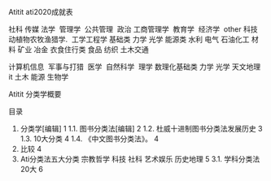 Atitit ati2020成就表




社科
传媒
法学 
管理学 
公共管理 
政治
工商管理学 
教育学 
经济学 
other
科技
动植物农牧渔猎学. 
工学工程学
基础类 力学 光学
能源类 水利 电气 石油化工
材料 矿业 冶金
衣食住行类 食品 纺织 土木交通 

计算机信息 
军事与打猎 
医学 
自然科学 
理学 数理化基础类 力学 光学
天文地理
it 土木 能源
生物学 
 




Atitit 分类学概要

目录
1. 分类学[编辑]	1
1.1. 图书分类法[编辑]	2
1.2. 杜威十进制图书分类法发展历史	3
1.3. 10大分类	4
1.4. 《中文图书分类法》。	4
2. 比较	4
3. Ati分类法五大分类  宗教哲学  科技 社科 艺术娱乐 历史地理	5
3.1. 学科分类法20大	6


